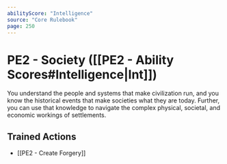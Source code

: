```yaml
---
abilityScore: "Intelligence"
source: "Core Rulebook"
page: 250
---
```

# PE2 - Society ([[PE2 - Ability Scores#Intelligence|Int]])
You understand the people and systems that make civilization run, and you know the historical events that make societies what they are today. Further, you can use that knowledge to navigate the complex physical, societal, and economic workings of settlements.

## Trained Actions
- [[PE2 - Create Forgery]]